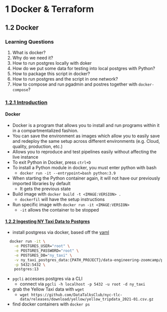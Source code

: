 # 1 Docker & Terraform

## 1.2 Docker

### Learning Questions

1. What is docker?
2. Why do we need it?
3. How to run postgres locally with doker
4. How do we put some data for testing into local postgres with Python?
5. How to package this script in docker?
6. How to run postgres and the script in one network?
7. How to compose and run pgadmin and postres together with `docker-compose`?

### [1.2.1 Introduction](https://www.youtube.com/watch?v=EYNwNlOrpr0&list=PL3MmuxUbc_hJed7dXYoJw8DoCuVHhGEQb&index=5)

#### Docker

-   Docker is a program that allows you to install and run programs within it in a compartmentalized fashion.
-   You can save the environment as images which allow you to easily save and redeploy the same setup across different environments (e.g. Cloud, quality, production, etc.)
-   Allows you to reproduce and test pipelines easily without affecting the live instance
-   To exit Python in Docker, press `ctrl+D`
-   To install a Python module in docker, you must enter python with bash
    -   `docker run -it --entrypoint=bash python:3.9`
-   When starting the Python container again, it will not have our previously imported libraries by default
    -   It gets the previous state
-   Build image with `docker build -t <IMAGE:VERSION> .`
    -   `dockerfil` will have the setup instructions
-   Run specific image with `docker run -it <IMAGE:VERSION>`
    -   `-it` allows the container to be stopped

#### [1.2.2 Ingesting NY Taxi Data to Postgres](https://www.youtube.com/watch?v=2JM-ziJt0WI&list=PL3MmuxUbc_hJed7dXYoJw8DoCuVHhGEQb&index=7)

-   install postgress via docker, based off the [yaml](https://hub.docker.com/_/postgres)

```bash
  docker run -it \
    -e POSTGRES_USER="root" \
    -e POSTGRES_PASSWORD="root" \
    -e POSTGRES_DB="ny_taxi" \
    -v ny_taxi_postgres_data:{PATH_PROJECT}/data-engineering-zoomcamp/project/ny_taxi_postgres_data \
    -p 5432:5432 \
    postgres:13
```

-   `pgcli` accesses postgres via a CLI
    -   connect via `pgcli -h localhost -p 5432 -u root -d ny_taxi`
-   grab the Yellow Taxi data with `wget`
    -   `wget https://github.com/DataTalksClub/nyc-tlc-data/releases/download/yellow/yellow_tripdata_2021-01.csv.gz`
-   find docker containers with `docker ps`
